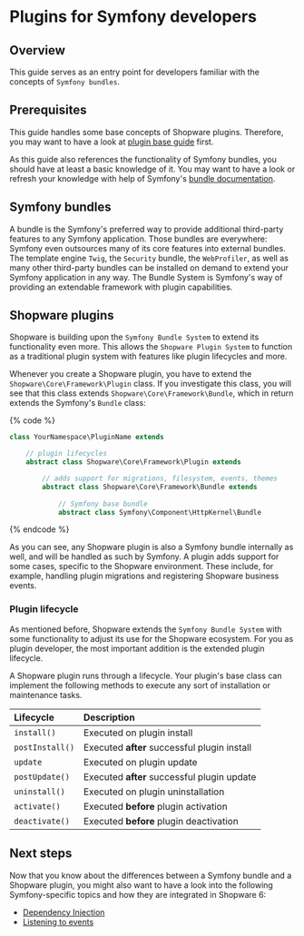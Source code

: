 # Plugins for Symfony developers

## Overview

This guide serves as an entry point for developers familiar with the concepts of `Symfony bundles`.

## Prerequisites

This guide handles some base concepts of Shopware plugins. 
Therefore, you may want to have a look at [plugin base guide](./plugin-base-guide.md) first.

As this guide also references the functionality of Symfony bundles,
you should have at least a basic knowledge of it.
You may want to have a look or refresh your knowledge with help of Symfony's [bundle documentation](https://symfony.com/doc/current/bundles.html).

## Symfony bundles

A bundle is the Symfony's preferred way to provide additional third-party features to any Symfony application.
Those bundles are everywhere: Symfony even outsources many of its core features into external bundles.
The template engine `Twig`, the `Security` bundle, the `WebProfiler`, 
as well as many other third-party bundles can be installed on demand to extend your Symfony application in any way.
The Bundle System is Symfony's way of providing an extendable framework with plugin capabilities.

## Shopware plugins

Shopware is building upon the `Symfony Bundle System` to extend its functionality even more.
This allows the `Shopware Plugin System` to function as a traditional plugin system
with features like plugin lifecycles and more.

Whenever you create a Shopware plugin, you have to extend the `Shopware\Core\Framework\Plugin` class.
If you investigate this class, you will see that this class extends `Shopware\Core\Framework\Bundle`,
which in return extends the Symfony's `Bundle` class:

{% code %}
```php
class YourNamespace\PluginName extends

    // plugin lifecycles
    abstract class Shopware\Core\Framework\Plugin extends

        // adds support for migrations, filesystem, events, themes
        abstract class Shopware\Core\Framework\Bundle extends
            
            // Symfony base bundle
            abstract class Symfony\Component\HttpKernel\Bundle
```
{% endcode %}

As you can see, any Shopware plugin is also a Symfony bundle internally as well, and will be handled as such by Symfony.
A plugin adds support for some cases, specific to the Shopware environment.
These include, for example, handling plugin migrations and registering Shopware business events.

### Plugin lifecycle

As mentioned before, Shopware extends the `Symfony Bundle System` with some functionality to adjust its use for the Shopware ecosystem.
For you as plugin developer, the most important addition is the extended plugin lifecycle.

A Shopware plugin runs through a lifecycle.
Your plugin's base class can implement the following methods to execute any sort of installation or maintenance tasks.  

| Lifecycle         | Description                                   |
| :---              | :---                                          |
| `install()`       | Executed on plugin install                    |
| `postInstall()`   | Executed **after** successful plugin install  |
| `update`          | Executed on plugin update                     |
| `postUpdate()`    | Executed **after** successful plugin update   |
| `uninstall()`     | Executed on plugin uninstallation             |
| `activate()`      | Executed **before** plugin activation         |
| `deactivate()`    | Executed **before** plugin deactivation       |

## Next steps

Now that you know about the differences between a Symfony bundle and a Shopware plugin,
you might also want to have a look into the following Symfony-specific topics and how they are integrated in Shopware 6:

* [Dependency Injection](./plugin-fundamentals/dependency-injection.md)
* [Listening to events](./plugin-fundamentals/listening-to-events.md)
